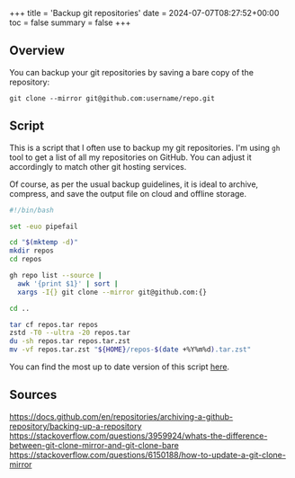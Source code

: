 +++
title = 'Backup git repositories'
date = 2024-07-07T08:27:52+00:00
toc = false
summary = false
+++

## Overview

You can backup your git repositories by saving a bare copy of the repository:

```shell
git clone --mirror git@github.com:username/repo.git
```

## Script

This is a script that I often use to backup my git repositories. I'm using `gh`
tool to get a list of all my repositories on GitHub. You can adjust it
accordingly to match other git hosting services.

Of course, as per the usual backup guidelines, it is ideal to archive, compress,
and save the output file on cloud and offline storage.

```bash
#!/bin/bash

set -euo pipefail

cd "$(mktemp -d)"
mkdir repos
cd repos

gh repo list --source |
  awk '{print $1}' | sort |
  xargs -I{} git clone --mirror git@github.com:{}

cd ..

tar cf repos.tar repos
zstd -T0 --ultra -20 repos.tar
du -sh repos.tar repos.tar.zst
mv -vf repos.tar.zst "${HOME}/repos-$(date +%Y%m%d).tar.zst"
```

You can find the most up to date version of this script
[here](https://github.com/dotfrag/dotfiles/blob/main/bin/backup-repos).

## Sources

<https://docs.github.com/en/repositories/archiving-a-github-repository/backing-up-a-repository>\
<https://stackoverflow.com/questions/3959924/whats-the-difference-between-git-clone-mirror-and-git-clone-bare>\
<https://stackoverflow.com/questions/6150188/how-to-update-a-git-clone-mirror>
